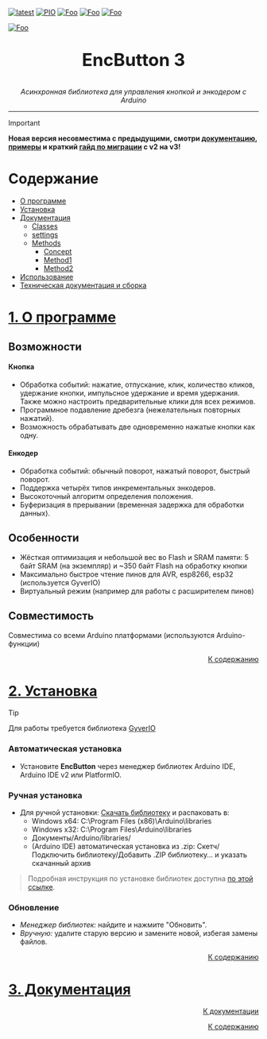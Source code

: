 [![latest](https://img.shields.io/github/v/release/GyverLibs/EncButton.svg?color=brightgreen)](https://github.com/GyverLibs/EncButton/releases/latest/download/EncButton.zip)
[![PIO](https://badges.registry.platformio.org/packages/gyverlibs/library/EncButton.svg)](https://registry.platformio.org/libraries/gyverlibs/EncButton)
[![Foo](https://img.shields.io/badge/Website-AlexGyver.ru-blue.svg?style=flat-square)](https://alexgyver.ru/)
[![Foo](https://img.shields.io/badge/%E2%82%BD%24%E2%82%AC%20%D0%9F%D0%BE%D0%B4%D0%B4%D0%B5%D1%80%D0%B6%D0%B0%D1%82%D1%8C-%D0%B0%D0%B2%D1%82%D0%BE%D1%80%D0%B0-orange.svg?style=flat-square)](https://alexgyver.ru/support_alex/)
[![Foo](https://img.shields.io/badge/README-ENGLISH-blueviolet.svg?style=flat-square)](https://github-com.translate.goog/GyverLibs/EncButton?_x_tr_sl=ru&_x_tr_tl=en)  

[![Foo](https://img.shields.io/badge/ПОДПИСАТЬСЯ-НА%20ОБНОВЛЕНИЯ-brightgreen.svg?style=social&logo=telegram&color=blue)](https://t.me/GyverLibs)


<h1 align="center" style="font-size: 2.5em; font-weight: bold; margin: 1em 0;">
  EncButton 3
</h1>
<p align="center"><em>Асинхронная библиотека для управления кнопкой и энкодером с Arduino</em></p>

---

> [!IMPORTANT]
> __Новая версия несовместима с предыдущими, смотри [документацию](#docs), [примеры](#example) и краткий [гайд по миграции](#migrate) с v2 на v3!__


<a id="start-doc"></a>

# Содержание

- [О программе](#about)
- [Установка](#install)
- [Документация](#doc)
  - [Classes](#classes)
  - [settings](#settings)
  - [Methods](#methods)
    - [Concept](#conteps)
    - [Method1](#method-1)
    - [Method2](#method-2)
- [Использование](#using)
- [Техническая документация и сборка](#tech-info)

# [1. О программе](#about)

## Возможности
#### Кнопка
  - Обработка событий: нажатие, отпускание, клик, количество кликов, удержание кнопки, импульсное удержание и время удержания. Также можно настроить предварительные клики для всех режимов.
  - Программное подавление дребезга (нежелательных повторных нажатий).
  - Возможность обрабатывать две одновременно нажатые кнопки как одну.
#### Енкодер
  - Обработка событий: обычный поворот, нажатый поворот, быстрый поворот.
  - Поддержка четырёх типов инкрементальных энкодеров.
  - Высокоточный алгоритм определения положения.
  - Буферизация в прерывании (временная задержка для обработки данных).

## Особенности
- Жёсткая оптимизация и небольшой вес во Flash и SRAM памяти: 5 байт SRAM (на экземпляр) и ~350 байт Flash на обработку кнопки
- Максимально быстрое чтение пинов для AVR, esp8266, esp32 (используется GyverIO)
- Виртуальный режим (например для работы с расширителем пинов)

## Совместимость
Совместима со всеми Arduino платформами (используются Arduino-функции)
<p align="right"><a href="#start-doc">К содержанию</a></p>

# [2. Установка](#install)

> [!TIP]
> Для работы требуется библиотека [GyverIO](https://github.com/GyverLibs/GyverIO)

### Автоматическая установка
- Установите __EncButton__ через менеджер библиотек Arduino IDE, Arduino IDE v2 или PlatformIO.
### Ручная установка
- Для ручной установки: [Скачать библиотеку](https://github.com/GyverLibs/EncButton/archive/refs/heads/main.zip) и распаковать в:  
  - Windows x64: C:\Program Files (x86)\Arduino\libraries
  - Windows x32: C:\Program Files\Arduino\libraries
  - Документы/Arduino/libraries/
  - (Arduino IDE) автоматическая установка из .zip: Скетч/Подключить библиотеку/Добавить .ZIP библиотеку… и указать скачанный архив

> Подробная инструкция по установке библиотек доступна [по этой ссылке](https://alexgyver.ru/arduino-first/#%D0%A3%D1%81%D1%82%D0%B0%D0%BD%D0%BE%D0%B2%D0%BA%D0%B0_%D0%B1%D0%B8%D0%B1%D0%BB%D0%B8%D0%BE%D1%82%D0%B5%D0%BA).

### Обновление
- _Менеджер библиотек:_ найдите и нажмите "Обновить".
- _Вручную:_ удалите старую версию и замените новой, избегая замены файлов.

<p align="right"><a href="#start-doc">К содержанию</a></p>

# [3. Документация](#doc)

<p align="right"><a href="#start-doc">К документации</a></p>
<p align="right"><a href="#start-doc">К содержанию</a></p>


